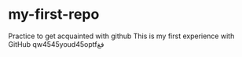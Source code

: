 # my-first-repo
Practice to get acquainted with github
This is my first experience with GitHub
qw4545youd45optfفغ

